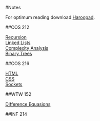 #Notes

For optimum reading download [Haroopad](http://pad.haroopress.com/user.html).

##COS 212

<a href="Recursion.md">Recursion</a>
<br/>
<a href="LinkedLists.md">Linked Lists</a>
<br/>
<a href="ComplexityAnalysis.md">Complexity Analysis</a>
<br/>
<a href="BinaryTrees.md">Binary Trees</a>

##COS 216

<a href="HTML.md">HTML</a>
<br/>
<a href="CSS.md">CSS</a>
<br/>
<a href="Sockets.md">Sockets</a>

##WTW 152

<a href="DifferenceEquasions.md">Difference Equasions</a>

##INF 214

